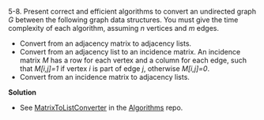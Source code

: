 5-8. Present correct and efficient algorithms to convert an undirected graph *G* between
 the following graph data structures. You must give the time complexity of each algorithm,
  assuming *n* vertices and *m* edges.

* Convert from an adjacency matrix to adjacency lists.
* Convert from an adjacency list to an incidence matrix. An incidence matrix *M* has 
a row for each vertex and a column for each edge, such that *M[i,j]=1* if vertex *i* is part 
of edge *j*, otherwise *M[i,j]=0*.
* Convert from an incidence matrix to adjacency lists.

**Solution**

* See [MatrixToListConverter](https://github.com/abdulapopoola/Algorithms/blob/master/JavaScript/src/Graphs/Converters/adjListToIncidenceMatrix.js) in the [Algorithms](https://github.com/abdulapopoola/Algorithms) repo.
